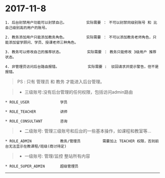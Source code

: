 # 2017-11-8

    1. 后台封禁用户功能可以封禁自己。         实际需要 ： 不可以封禁同级别账号 和 比自己级别高的用户的账号。

    2. 教务添加用户只能添加教务角色。         实际需要 ： 不可以添加教务老师角色，只能添加留学顾问、学员、授课老师三种角色。

    3. 教务可以修改自己的推荐状态。           实际需要 ： 教务只能修改 3级用户 推荐状态。

    4. 非管理员访问后台路由报错。             实际需要 :  驳回请求并提示警告，但不是报错。

> PS : 只有 管理员 和 教务 才能进入后台管理。

> * 三级账号:没有后台管理的任何权限，包括访问admin路由
    
    * ROLE_USER              学员
    
    * ROLE_TEACHER           讲师
    
    * ROLE_CONSULTANT        咨询

> * 二级账号: 管理三级账号和后台的一些基本操作，如课程和教室等...          
    
    * ROLE_ADMIN             教务/管理员          需要加上 TEACHER 权限，否则前台无法显示在教课程/班级(商讨待定)

> * 一级账号: 管理/监控 整站所有内容
    
    * ROLE_SUPER_ADMIN       超级管理员


***
